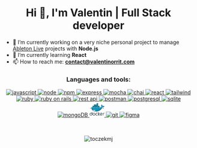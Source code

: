 <h1 align="center">Hi 👋, I'm Valentin | Full Stack developer</h1>

- 🔭 I’m currently working on a very niche personal project to manage [Ableton Live](https://www.ableton.com/) projects with **Node.js**
- 🌱 I’m currently learning **React**
- 📫 How to reach me: [**contact@valentinorrit.com**](mailto:contact@valentinorrit.com)

<h3 align="center">Languages and tools:</h3>
<p align="center">
    <a href="https://developer.mozilla.org/en-US/docs/Web/JavaScript" target="_blank" rel="noreferrer"> 
        <img src="https://user-images.githubusercontent.com/25181517/117447155-6a868a00-af3d-11eb-9cfe-245df15c9f3f.png" alt="javascript" width="40" height="40"/> 
    </a>
    <a href="https://nodejs.org/" target="_blank" rel="noreferrer"> 
        <img src="https://user-images.githubusercontent.com/25181517/183568594-85e280a7-0d7e-4d1a-9028-c8c2209e073c.png" alt="node" width="40" height="40"/> 
    </a>
    <a href="https://www.npmjs.com/" target="_blank" rel="noreferrer"> 
        <img src="https://user-images.githubusercontent.com/25181517/121401671-49102800-c959-11eb-9f6f-74d49a5e1774.png" alt="npm" width="40" height="40"/> 
    </a>
    <a href="https://expressjs.com" target="_blank" rel="noreferrer"> 
        <img src="https://user-images.githubusercontent.com/25181517/183859966-a3462d8d-1bc7-4880-b353-e2cbed900ed6.png" alt="express" width="40" height="40"/> 
    </a>
    <a href="https://mochajs.org/" target="_blank" rel="noreferrer"> 
        <img src="https://user-images.githubusercontent.com/25181517/201476630-f47cfff6-fdee-4ee1-9092-1793b71b1ca3.png" alt="mocha" width="40" height="40"/> 
    </a>
    <a href="https://www.chaijs.com/" target="_blank" rel="noreferrer"> 
        <img src="https://user-images.githubusercontent.com/25181517/201476472-d2f5f644-cfc9-43e5-96d3-c8f40f18b5cb.png" alt="chai" width="40" height="40"/> 
    </a>
    <a href="https://react.dev" target="_blank" rel="noreferrer"> 
        <img src="https://user-images.githubusercontent.com/25181517/183897015-94a058a6-b86e-4e42-a37f-bf92061753e5.png" alt="react" width="40" height="40"/> 
    </a>
    <a href="https://tailwindcss.com/" target="_blank" rel="noreferrer"> 
        <img src="https://user-images.githubusercontent.com/25181517/202896760-337261ed-ee92-4979-84c4-d4b829c7355d.png" alt="tailwind" width="40" height="40"/> 
    </a>
    <a href="https://www.ruby-lang.org" target="_blank" rel="noreferrer"> 
        <img src="https://user-images.githubusercontent.com/25181517/192603745-7d34df9e-7756-4756-a539-6a61badf7a80.png" alt="ruby" width="40" height="40"/> 
    </a>
    <a href="https://rubyonrails.org/" target="_blank" rel="noreferrer"> 
        <img src="https://user-images.githubusercontent.com/25181517/192603748-3ac17112-3653-4257-80da-a57334b11411.png" alt="ruby on rails" width="40" height="40"/> 
    </a>
    <a href="" target="_blank" rel="noreferrer"> 
        <img src="https://user-images.githubusercontent.com/25181517/192107858-fe19f043-c502-4009-8c47-476fc89718ad.png" alt="rest api" width="40" height="40"/> 
    </a>
    <a href="https://www.postman.com/" target="_blank" rel="noreferrer"> 
        <img src="https://user-images.githubusercontent.com/25181517/192109061-e138ca71-337c-4019-8d42-4792fdaa7128.png" alt="postman" width="40" height="40"/> 
    </a>
    <a href="https://www.postgresql.org/" target="_blank" rel="noreferrer"> 
        <img src="https://user-images.githubusercontent.com/25181517/117208740-bfb78400-adf5-11eb-97bb-09072b6bedfc.png" alt="postgresql" width="40" height="40"/> 
    </a>
    <a href="https://www.sqlite.org/" target="_blank" rel="noreferrer"> 
        <img src="https://github.com/marwin1991/profile-technology-icons/assets/136815194/82df4543-236b-4e45-9604-5434e3faab17" alt="sqlite" width="40" height="40"/> 
    </a>
    <a href="https://www.mongodb.com/" target="_blank" rel="noreferrer"> 
        <img src="https://user-images.githubusercontent.com/25181517/182884177-d48a8579-2cd0-447a-b9a6-ffc7cb02560e.png" alt="mongoDB" width="40" height="40"/> 
    </a>
    <a href="https://www.docker.com/" target="_blank" rel="noreferrer"> 
        <img src="https://raw.githubusercontent.com/devicons/devicon/master/icons/docker/docker-original-wordmark.svg" alt="docker" width="40" height="40"/> 
    </a>
    <a href="https://git-scm.com/" target="_blank" rel="noreferrer"> 
        <img src="https://user-images.githubusercontent.com/25181517/192108372-f71d70ac-7ae6-4c0d-8395-51d8870c2ef0.png" alt="git" width="40" height="40"/> 
    </a>
    <a href="https://www.figma.com" target="_blank" rel="noreferrer"> 
        <img src="https://user-images.githubusercontent.com/25181517/189715289-df3ee512-6eca-463f-a0f4-c10d94a06b2f.png" alt="figma" width="40" height="40"/> 
    </a>
</p>

&nbsp;


<div align="center">
    <img align="center" src="https://github-readme-stats.vercel.app/api/top-langs/?username=valentin-orrit&layout=compact&langs_count=10&theme=light" alt="toczekmj" />
</div>
